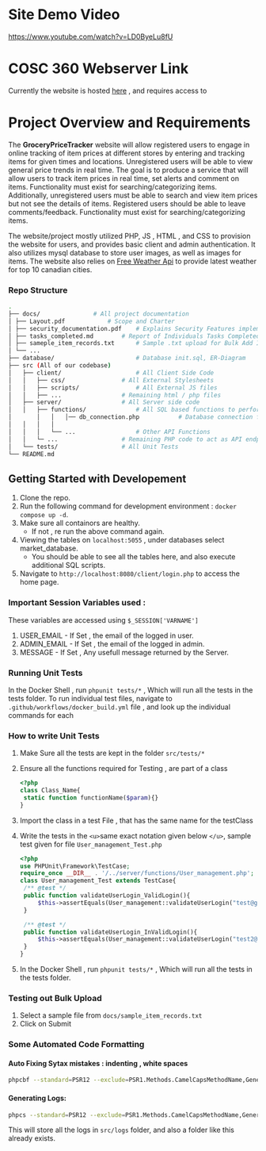 # Site Demo Video

https://www.youtube.com/watch?v=LD0ByeLu8fU

# COSC 360 Webserver Link

Currently the website is hosted [here](https://cosc360.ok.ubc.ca/qfinocch/index.php) , and requires access to 

# Project Overview and Requirements

The **GroceryPriceTracker** website will allow registered users to engage in online tracking of item prices at different stores by entering and tracking items for given times and locations. Unregistered users will be able to view general price trends in real time. The goal is to produce a service that will allow users to track item prices in real time, set alerts and comment on items.  Functionality must exist for searching/categorizing items.  Additionally, unregistered users must be able to search and view item prices but not see the details of items. Registered users should be able to leave comments/feedback. Functionality must exist for searching/categorizing items.

The website/project mostly utilized PHP, JS , HTML , and CSS to provision the website for users, and provides basic client and admin authentication. It also utilizes mysql database to store user images, as well as images for items. The website also relies on [Free Weather Api](https://open-meteo.com/) to provide latest weather for top 10 canadian cities.

### Repo Structure

```bash
.
├── docs/ 				# All project documentation
│ ├── Layout.pdf 			# Scope and Charter
│ ├── security_documentation.pdf 	# Explains Security Features implemented
│ ├── tasks_completed.md		# Report of Individuals Tasks Completed
│ ├── sameple_item_records.txt 		# Sample .txt upload for Bulk Add Item Feature
│ └── ...
├── database/ 						# Database init.sql, ER-Diagram
├── src (All of our codebase)
│	├── client/ 					# All Client Side Code
│ 	│	├── css/ 				# All External Stylesheets
│ 	│	├── scripts/				# All External JS files
│ 	│	├── ... 				# Remaining html / php files
│ 	├── server/					# All Server side code
│  	│   ├── functions/ 				# All SQL based functions to perform queries
│       │   │	│── db_connection.php			# Database connection file
│	│   │	│
│	│   │	└── ...					# Other API Functions
│	│   └─ ...					# Remaining PHP code to act as API endpoints
│ 	└── tests/					# All Unit Tests
└── README.md


```

## Getting Started with Developement

1. Clone the repo.
2. Run the following command for development environment : ``docker compose up -d``.
3. Make sure all containors are healthy.
   - If not , re run the above command again.
4. Viewing the tables on ``localhost:5055`` , under databases select market_database.
   - You should be able to see all the tables here, and also execute additional SQL scripts.
5. Navigate to ``http://localhost:8080/client/login.php`` to access the home page.

### Important Session Variables used :

These variables are accessed using ``$_SESSION['VARNAME']``

1. USER_EMAIL - If Set , the email of the logged in user.
2. ADMIN_EMAIL - If Set , the email of the logged in admin.
3. MESSAGE - If Set , Any usefull message returned by the Server.

### Running Unit Tests

In the Docker Shell , run ``phpunit tests/*`` , Which will run all the tests in the tests folder. To run individual test files, navigate to ``.github/workflows/docker_build.yml`` file , and look up the individual commands for each

### How to write Unit Tests

1. Make Sure all the tests are kept in the folder ``src/tests/*``
2. Ensure all the functions required for Testing , are part of a class

   ```php
   <?php
   class Class_Name{
   	static function functionName($param){}
   }
   
   ```
3. Import the class in a test File , that has the same name for the testClass
4. Write the tests in the `<u>`same exact notation given below `</u>`, sample test given for file ``User_management_Test.php``

   ```php
   <?php
   use PHPUnit\Framework\TestCase;
   require_once __DIR__ . '/../server/functions/User_management.php';
   class User_management_Test extends TestCase{
   	/** @test */
   	public function validateUserLogin_ValidLogin(){
   		$this->assertEquals(User_management::validateUserLogin("test@gmail.com", MD5("password")), "VALID_LOGIN");
   	}
   
   	/** @test */
   	public function validateUserLogin_InValidLogin(){
   		$this->assertEquals(User_management::validateUserLogin("test2@gmail.com", MD5("password1")), "INVALID_LOGIN");
   	}
   }
   ```
5. In the Docker Shell , run ``phpunit tests/*`` , Which will run all the tests in the tests folder.

### Testing out Bulk Upload

1. Select a sample file from ``docs/sample_item_records.txt``
2. Click on Submit

### Some Automated Code Formatting

#### Auto Fixing Sytax mistakes : indenting , white spaces

```bash
phpcbf --standard=PSR12 --exclude=PSR1.Methods.CamelCapsMethodName,Generic.Files.LineLength,Generic.WhiteSpace.DisallowTabIndent ./
```

#### Generating Logs:

```bash
phpcs --standard=PSR12 --exclude=PSR1.Methods.CamelCapsMethodName,Generic.Files.LineLength,Generic.WhiteSpace.DisallowTabIndent --error-severity=1 --report-full=./logs/phpcs.log ./
```

This will store all the logs in ``src/logs`` folder, and also a folder like this already exists.
